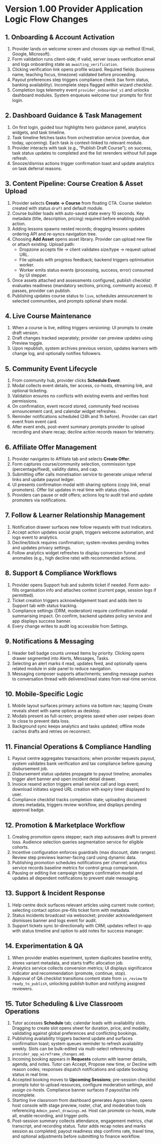 # Version 1.00 Provider Application Logic Flow Changes

## 1. Onboarding & Account Activation
1. Provider lands on welcome screen and chooses sign up method (Email, Google, Microsoft).
2. Form validation runs client-side; if valid, server issues verification email and logs onboarding state as `awaiting_verification`.
3. Clicking verification link opens profile wizard. Required fields (business name, teaching focus, timezone) validated before proceeding.
4. Payout preferences step triggers compliance check (tax form status, banking availability). Incomplete steps flagged within wizard checklist.
5. Completion logs telemetry event `provider_onboarded_v1` and unlocks dashboard modules. System enqueues welcome tour prompts for first login.

## 2. Dashboard Guidance & Task Management
1. On first login, guided tour highlights hero guidance panel, analytics widgets, and task timeline.
2. Task timeline fetches tasks from orchestration service (overdue, due today, upcoming). Each task is context-linked to relevant module.
3. Provider interacts with task (e.g., “Publish Draft Course”); on success, task status updates to completed and the list rerenders without full page refresh.
4. Snooze/dismiss actions trigger confirmation toast and update analytics on task deferral reasons.

## 3. Content Pipeline: Course Creation & Asset Upload
1. Provider selects **Create → Course** from floating CTA. Course skeleton created with status `draft` and default module.
2. Course builder loads with auto-saved state every 10 seconds. Key metadata (title, description, pricing) required before enabling publish action.
3. Adding lessons spawns nested records; dragging lessons updates ordering API and re-syncs navigation tree.
4. Choosing **Add Asset** opens asset library. Provider can upload new file or attach existing. Upload path:
   - Dropzone accepts file → client validates size/type → request upload URL.
   - File uploads with progress feedback; backend triggers optimisation worker.
   - Worker emits status events (processing, success, error) consumed by UI stepper.
5. Once assets attached and assessments configured, publish checklist evaluates readiness (mandatory sections, pricing, community access). If passes, provider can publish.
6. Publishing updates course status to `live`, schedules announcement to selected communities, and prompts optional share modal.

## 4. Live Course Maintenance
1. When a course is live, editing triggers versioning: UI prompts to create draft version.
2. Draft changes tracked separately; provider can preview updates using Preview toggle.
3. Upon republish, system archives previous version, updates learners with change log, and optionally notifies followers.

## 5. Community Event Lifecycle
1. From community hub, provider clicks **Schedule Event**.
2. Modal collects event details, tier access, co-hosts, streaming link, and optional ticketing.
3. Validation ensures no conflicts with existing events and verifies host permissions.
4. On confirmation, event record stored, community feed receives announcement card, and calendar widget refreshes.
5. Reminder notifications scheduled (24h and 1h before). Provider can start event from event card.
6. After event ends, post-event summary prompts provider to upload recording and share recap; decline action records reason for telemetry.

## 6. Affiliate Offer Management
1. Provider navigates to Affiliate tab and selects **Create Offer**.
2. Form captures course/community selection, commission type (percentage/fixed), validity dates, and cap.
3. Submitting offer calls monetisation service to generate unique referral links and update payout ledger.
4. UI presents confirmation modal with sharing options (copy link, email promoters). Offer list updates in real time with status chips.
5. Providers can pause or edit offers; actions log to audit trail and update promoters via notifications.

## 7. Follow & Learner Relationship Management
1. Notification drawer surfaces new follow requests with trust indicators.
2. Accept action updates social graph, triggers welcome automation, and logs event to analytics.
3. Decline/block requires confirmation; system revokes pending invites and updates privacy settings.
4. Follow analytics widget refreshes to display conversion funnel and anomalies (e.g., high decline rate) with recommended actions.

## 8. Support & Compliance Workflows
1. Provider opens Support hub and submits ticket if needed. Form auto-fills organisation info and attaches context (current page, session logs if permitted).
2. Ticket creation triggers acknowledgement toast and adds item to Support tab with status tracking.
3. Compliance settings (DRM, moderation) require confirmation modal summarising impact. On confirm, backend updates policy service and app displays success banner.
4. Every change writes to audit log accessible from Settings.

## 9. Notifications & Messaging
1. Header bell badge counts unread items by priority. Clicking opens drawer segmented into Alerts, Messages, Tasks.
2. Selecting an alert marks it read, updates feed, and optionally opens related module in side panel to reduce navigation.
3. Messaging composer supports attachments; sending message pushes to conversation thread with delivered/read states from real-time service.

## 10. Mobile-Specific Logic
1. Mobile layout surfaces primary actions via bottom nav; tapping Create reveals sheet with same options as desktop.
2. Modals present as full-screen; progress saved when user swipes down to close to prevent data loss.
3. Background sync keeps analytics and tasks updated; offline mode caches drafts and retries on reconnect.

## 11. Financial Operations & Compliance Handling
1. Payout centre aggregates transactions; when provider requests payout, system validates bank verification and tax compliance before queuing disbursement job.
2. Disbursement status updates propagate to payout timeline; anomalies trigger alert banner and open incident detail drawer.
3. Invoice resend action triggers email service call and logs event; download initiates signed URL creation with expiry timer displayed to user.
4. Compliance checklist tracks completion state; uploading document stores metadata, triggers review workflow, and displays pending approval badge.

## 12. Promotion & Marketplace Workflow
1. Creating promotion opens stepper; each step autosaves draft to prevent loss. Audience selection queries segmentation service for eligible cohorts.
2. Incentive configuration enforces guardrails (max discount, date ranges). Review step previews learner-facing card using dynamic data.
3. Publishing promotion schedules notifications per channel; analytics service records baseline metrics for control group comparison.
4. Pausing or editing live campaign triggers confirmation modal and updates all dependent notifications to prevent stale messaging.

## 13. Support & Incident Response
1. Help centre dock surfaces relevant articles using current route context; selecting contact option pre-fills ticket form with metadata.
2. Status incidents broadcast via websocket; provider acknowledgement dismisses banner and logs event for audit.
3. Support tickets sync bi-directionally with CRM; updates reflect in-app with status timeline and option to add notes for success manager.

## 14. Experimentation & QA
1. When provider enables experiment, system duplicates baseline entity, stores variant metadata, and starts traffic allocation job.
2. Analytics service collects conversion metrics; UI displays significance indicator and recommendation (promote, continue, stop).
3. Approval of QA checklist transitions content state from `in_review` to `ready_to_publish`, unlocking publish button and notifying assigned reviewers.

## 15. Tutor Scheduling & Live Classroom Operations
1. Tutor accesses **Schedule** tab; calendar loads with availability slots. Dragging to create slot opens sheet for duration, price, and modality, validating against global preferences and conflicting bookings.
2. Publishing availability triggers backend update and surfaces confirmation toast; system queues reminder to refresh availability weekly. Slots can be bulk-edited via multi-select referencing `provider_app_wireframe_changes.md`.
3. Incoming booking appears in **Requests** column with learner details, agenda, and notes. Tutor can Accept, Propose new time, or Decline with reason codes; responses dispatch notifications and update booking status in real time.
4. Accepted booking moves to **Upcoming Sessions**; pre-session checklist prompts tutor to upload resources, configure moderation settings, and assign co-hosts. Compliance banner surfaces if payout/tax info incomplete.
5. Starting live classroom from dashboard generates Agora token, opens host console with stage preview, roster, chat, and moderation tools referencing `Admin_panel_drawings.md`. Host can promote co-hosts, mute all, enable recording, and trigger polls.
6. Post-session summary collects attendance, engagement metrics, chat transcript, and recording status. Tutor adds recap notes and marks session as completed; payout readiness step confirms rate, travel time, and optional adjustments before submitting to finance workflow.
